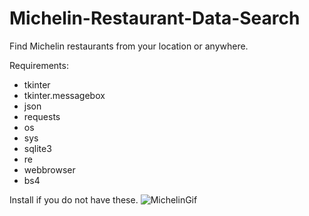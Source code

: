 # Michelin-Restaurant-Data-Search
Find Michelin restaurants from your location or anywhere. 

Requirements:
* tkinter
* tkinter.messagebox
* json
* requests
* os
* sys
* sqlite3
* re
* webbrowser
* bs4

Install if you do not have these.
![MichelinGif](https://github.com/user-attachments/assets/6141a154-cb22-4850-89da-ab51bf04acf2)
